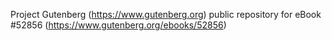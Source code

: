 Project Gutenberg (https://www.gutenberg.org) public repository for
eBook #52856 (https://www.gutenberg.org/ebooks/52856)
